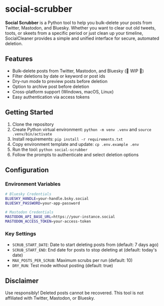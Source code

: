 # social-scrubber
**Social Scrubber** is a Python tool to help you bulk-delete your posts from Twitter, Mastodon, and Bluesky. Whether you want to clear out old tweets, toots, or skeets from a specific period or just clean up your timeline, SocialCleaner provides a simple and unified interface for secure, automated deletion.


## Features

- Bulk-delete posts from Twitter, Mastodon, and Bluesky (🚧 WIP 🚧)
- Filter deletions by date or keyword or post ids
- Dry-run mode to preview posts before deletion
- Option to archive post before deletion
- Cross-platform support (Windows, macOS, Linux)
- Easy authentication via access tokens

## Getting Started

1. Clone the repository
2. Create Python virtual environment: `python -m venv .venv` and `source .venv/bin/activate`
3. Install requirements: `pip install -r requirements.txt`
4. Copy environment template and update: `cp .env.example .env`
5. Run the tool: `python social-scrubber`
6. Follow the prompts to authenticate and select deletion options

## Configuration

### Environment Variables
```bash
# Bluesky Credentials
BLUESKY_HANDLE=your-handle.bsky.social
BLUESKY_PASSWORD=your-app-password

# Mastodon Credentials  
MASTODON_API_BASE_URL=https://your-instance.social
MASTODON_ACCESS_TOKEN=your-access-token
```

### Key Settings
- `SCRUB_START_DATE`: Date to start deleting posts from (default: 7 days ago)
- `SCRUB_START_END`: End date for posts to stop deleting at (default: today's date)
- `MAX_POSTS_PER_SCRUB`: Maximum scrubs per run (default: 10)
- `DRY_RUN`: Test mode without posting (default: true)

## Disclaimer

Use responsibly! Deleted posts cannot be recovered. This tool is not affiliated with Twitter, Mastodon, or Bluesky.
